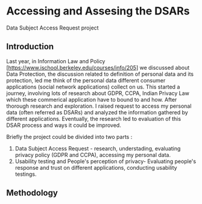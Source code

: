 # Accessing and Assesing the DSARs
Data Subject Access Request project 

## Introduction 
Last year, in Information Law and Policy [https://www.ischool.berkeley.edu/courses/info/205] we discussed about Data Protection, the discussion related to definition of personal data and its protection, led me think of the personal data different consumer applications (social network applications) collect on us. This started a journey, involving lots of research about GDPR, CCPA, Indian Privacy Law which these commerical application have to bound to and how.
After thorough research and exploration. I raised request to access my personal data (often referred as DSARs) and analyzed the information gathered by different applications. Eventually, the research led to evaluation of this DSAR process and ways it could be improved.

Briefly the project could be divided into two parts : 
1. Data Subject Access Request - research, understading, evaluating privacy policy (GDPR and CCPA), accessing my personal data.
2. Usability testing and People's perception of privacy- Evaluating people's response and trust on different applications, conducting usability testings.

## Methodology 



 
